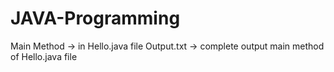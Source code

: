 # JAVA-Programming

Main Method -> in Hello.java file
Output.txt -> complete output main method of Hello.java file

